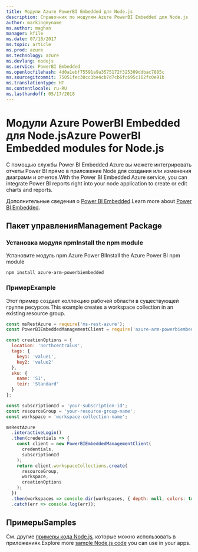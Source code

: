 ```yaml
---
title: Модули Azure PowerBI Embedded для Node.js
description: Справочник по модулям Azure PowerBI Embedded для Node.js
author: markingmyname
ms.author: maghan
manager: kfile
ms.date: 07/18/2017
ms.topic: article
ms.prod: azure
ms.technology: azure
ms.devlang: nodejs
ms.service: PowerBI Embedded
ms.openlocfilehash: 4d0a1ebf75591a9a3575172f325309ddbac7885c
ms.sourcegitcommit: 75051fec38cc3be4cb7d7cb6fc695c162fc0e91b
ms.translationtype: HT
ms.contentlocale: ru-RU
ms.lasthandoff: 05/17/2018
---
```

# <a name="azure-powerbi-embedded-modules-for-nodejs"></a><span data-ttu-id="76a67-103">Модули Azure PowerBI Embedded для Node.js</span><span class="sxs-lookup"><span data-stu-id="76a67-103">Azure PowerBI Embedded modules for Node.js</span></span>

<span data-ttu-id="76a67-104">С помощью службы Power BI Embedded Azure вы можете интегрировать отчеты Power BI прямо в приложение Node для создания или изменения диаграмм и отчетов.</span><span class="sxs-lookup"><span data-stu-id="76a67-104">With the Power BI Embedded Azure service, you can integrate Power BI reports right into your node application to create or edit charts and reports.</span></span>

<span data-ttu-id="76a67-105">Дополнительные сведения о [Power BI Embedded](https://powerbi.microsoft.com/documentation/powerbi-developer-embedding/).</span><span class="sxs-lookup"><span data-stu-id="76a67-105">Learn more about [Power BI Embedded](https://powerbi.microsoft.com/documentation/powerbi-developer-embedding/).</span></span>

## <a name="management-package"></a><span data-ttu-id="76a67-106">Пакет управления</span><span class="sxs-lookup"><span data-stu-id="76a67-106">Management Package</span></span>

### <a name="install-the-npm-module"></a><span data-ttu-id="76a67-107">Установка модуля npm</span><span class="sxs-lookup"><span data-stu-id="76a67-107">Install the npm module</span></span>

<span data-ttu-id="76a67-108">Установите модуль npm Azure Power BI</span><span class="sxs-lookup"><span data-stu-id="76a67-108">Install the Azure Power BI npm module</span></span>

```bash
npm install azure-arm-powerbiembedded
```

### <a name="example"></a><span data-ttu-id="76a67-109">Пример</span><span class="sxs-lookup"><span data-stu-id="76a67-109">Example</span></span>

<span data-ttu-id="76a67-110">Этот пример создает коллекцию рабочей области в существующей группе ресурсов.</span><span class="sxs-lookup"><span data-stu-id="76a67-110">This example creates a workspace collection in an existing resource group.</span></span>

```javascript
const msRestAzure = require('ms-rest-azure');
const PowerBIEmbeddedManagementClient = require('azure-arm-powerbiembedded');

const creationOptions = {
  location: 'northcentralus',
  tags: {
    key1: 'value1',
    key2: 'value2'
  },
  sku: {
    name: 'S1',
    teir: 'Standard'
  }
};

const subscriptionId = 'your-subscription-id';
const resourceGroup = 'your-resource-group-name';
const workspace = 'workspace-collection-name';

msRestAzure
  .interactiveLogin()
  .then(credentials => {
    const client = new PowerBIEmbeddedManagementClient(
      credentials,
      subscriptionId
    );
    return client.workspaceCollections.create(
      resourceGroup,
      workspace,
      creationOptions
    );
  })
  .then(workspaces => console.dir(workspaces, { depth: null, colors: true }))
  .catch(err => console.log(err));
```

## <a name="samples"></a><span data-ttu-id="76a67-111">Примеры</span><span class="sxs-lookup"><span data-stu-id="76a67-111">Samples</span></span>

<span data-ttu-id="76a67-112">См. другие [примеры кода Node.js](https://azure.microsoft.com/resources/samples/?platform=nodejs), которые можно использовать в приложениях.</span><span class="sxs-lookup"><span data-stu-id="76a67-112">Explore more [sample Node.js code](https://azure.microsoft.com/resources/samples/?platform=nodejs) you can use in your apps.</span></span>
